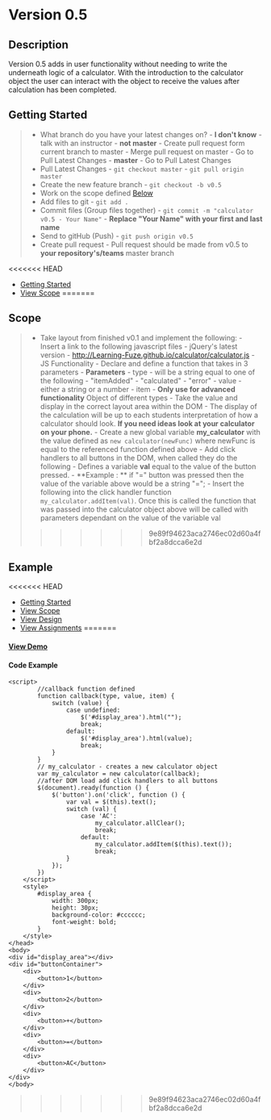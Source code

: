 # Version 0.5

## Description
Version 0.5 adds in user functionality without needing to write the underneath logic of a calculator. With the introduction
to the calculator object the user can interact with the object to receive the values after calculation has been completed.

## Getting Started
> - What branch do you have your latest changes on?
    - **I don't know** - talk with an instructor
    - **not master**
        - Create pull request form current branch to master
        - Merge pull request on master
        - Go to Pull Latest Changes
    - **master** - Go to Pull Latest Changes
> - Pull Latest Changes
        - `git checkout master`
        - `git pull origin master`
> - Create the new feature branch
    - `git checkout -b v0.5`
> - Work on the scope defined <a href="https://github.com/Learning-Fuze/calculator/tree/v.5#scope">Below</a>
> - Add files to git
    - `git add .`
> - Commit files (Group files together)
    - `git commit -m "calculator v0.5 - Your Name"`
    - **Replace "Your Name" with your first and last name**
> - Send to gitHub (Push)
    - `git push origin v0.5`
> - Create pull request
    - Pull request should be made from v0.5 to **your repository's/teams** master branch

<<<<<<< HEAD
- <a href="https://github.com/Learning-Fuze/calculator/tree/v0.5#getting-started">Getting Started</a>
- <a href="https://github.com/Learning-Fuze/calculator/tree/v0.5#scope">View Scope</a>
=======

## Scope
> - Take layout from finished v0.1 and implement the following:
    - Insert a link to the following javascript files
        - jQuery's latest version
        - http://Learning-Fuze.github.io/calculator/calculator.js
    - JS Functionality
        - Declare and define a function that takes in 3 parameters
            - **Parameters**
                - type - will be a string equal to one of the following
                    - "itemAdded"
                    - "calculated"
                    - "error"
                - value - either a string or a number
                - item - **Only use for advanced functionality** Object of different types
            - Take the value and display in the correct layout area within the DOM
                - The display of the calculation will be up to each students interpretation of how a calculator should look. **If you need ideas
                look at your calculator on your phone.**
        - Create a new global variable **my_calculator** with the value defined as `new calculator(newFunc)` where newFunc is equal to the referenced function defined above
        - Add click handlers to all buttons in the DOM, when called they do the following
            - Defines a variable **val** equal to the value of the button pressed.
                - **Example : ** if "=" button was pressed then the value of the variable above would be a string "=";
            - Insert the following into the click handler function `my_calculator.addItem(val)`. Once this is called the function that was passed into the calculator object above will be called with parameters dependant on the value of the variable val
>>>>>>> 9e89f94623aca2746ec02d60a4fbf2a8dcca6e2d

## Example

<<<<<<< HEAD
- <a href="https://github.com/Learning-Fuze/calculator/tree/v0.1#getting-started">Getting Started</a>
- <a href="https://github.com/Learning-Fuze/calculator/tree/v0.1#scope">View Scope</a>
- <a href="https://github.com/Learning-Fuze/calculator/tree/v0.1#design">View Design</a>
- <a href="https://github.com/Learning-Fuze/calculator/tree/v0.1#assignments---aka-criteria-for-success-on-this-version-of-the-project">View Assignments</a>
=======
#### <a href="http://Learning-Fuze.github.io/calculator/" target="_blank">View Demo</a>

#### Code Example
```
<script>
        //callback function defined
        function callback(type, value, item) {
            switch (value) {
                case undefined:
                    $('#display_area').html("");
                    break;
                default:
                    $('#display_area').html(value);
                    break;
            }
        }
        // my_calculator - creates a new calculator object
        var my_calculator = new calculator(callback);
        //after DOM load add click handlers to all buttons
        $(document).ready(function () {
            $('button').on('click', function () {
                var val = $(this).text();
                switch (val) {
                    case 'AC':
                        my_calculator.allClear();
                        break;
                    default:
                        my_calculator.addItem($(this).text());
                        break;
                }
            });
        })
    </script>
    <style>
        #display_area {
            width: 300px;
            height: 30px;
            background-color: #cccccc;
            font-weight: bold;
        }
    </style>
</head>
<body>
<div id="display_area"></div>
<div id="buttonContainer">
    <div>
        <button>1</button>
    </div>
    <div>
        <button>2</button>
    </div>
    <div>
        <button>+</button>
    </div>
    <div>
        <button>=</button>
    </div>
    <div>
        <button>AC</button>
    </div>
</div>
</body>
```
>>>>>>> 9e89f94623aca2746ec02d60a4fbf2a8dcca6e2d
